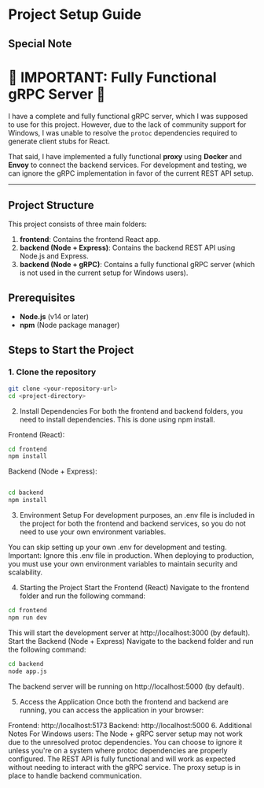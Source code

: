 # Project Setup Guide

## Special Note

# 🚨 IMPORTANT: Fully Functional gRPC Server 🚨

I have a complete and fully functional gRPC server, which I was supposed to use for this project. However, due to the lack of community support for Windows, I was unable to resolve the `protoc` dependencies required to generate client stubs for React.

That said, I have implemented a fully functional **proxy** using **Docker** and **Envoy** to connect the backend services. For development and testing, we can ignore the gRPC implementation in favor of the current REST API setup.

---

## Project Structure

This project consists of three main folders:

1. **frontend**: Contains the frontend React app.
2. **backend (Node + Express)**: Contains the backend REST API using Node.js and Express.
3. **backend (Node + gRPC)**: Contains a fully functional gRPC server (which is not used in the current setup for Windows users).

## Prerequisites

- **Node.js** (v14 or later)
- **npm** (Node package manager)

## Steps to Start the Project

### 1. Clone the repository

```bash
git clone <your-repository-url>
cd <project-directory>
```
2. Install Dependencies
For both the frontend and backend folders, you need to install dependencies. This is done using npm install.

Frontend (React):
```bash
cd frontend
npm install
```
Backend (Node + Express):
```bash

cd backend
npm install
```

3. Environment Setup
For development purposes, an .env file is included in the project for both the frontend and backend services, so you do not need to use your own environment variables.

You can skip setting up your own .env for development and testing.
Important: Ignore this .env file in production. When deploying to production, you must use your own environment variables to maintain security and scalability.

4. Starting the Project
Start the Frontend (React)
Navigate to the frontend folder and run the following command:
```bash
cd frontend
npm run dev
```
This will start the development server at http://localhost:3000 (by default).
Start the Backend (Node + Express)
Navigate to the backend folder and run the following command:
```bash
cd backend
node app.js
```
The backend server will be running on http://localhost:5000 (by default).

5. Access the Application
Once both the frontend and backend are running, you can access the application in your browser:

Frontend: http://localhost:5173
Backend: http://localhost:5000
6. Additional Notes
For Windows users: The Node + gRPC server setup may not work due to the unresolved protoc dependencies. You can choose to ignore it unless you're on a system where protoc dependencies are properly configured.
The REST API is fully functional and will work as expected without needing to interact with the gRPC service. The proxy setup is in place to handle backend communication.